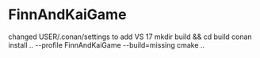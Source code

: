 # FinnAndKaiGame

changed USER/.conan/settings to add VS 17
mkdir build && cd build
conan install .. --profile FinnAndKaiGame --build=missing
cmake ..